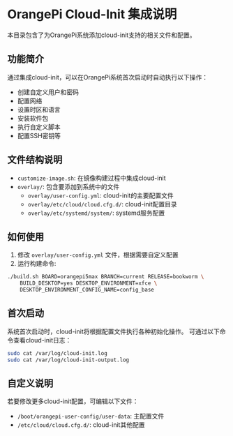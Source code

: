 # OrangePi Cloud-Init 集成说明

本目录包含了为OrangePi系统添加cloud-init支持的相关文件和配置。

## 功能简介

通过集成cloud-init，可以在OrangePi系统首次启动时自动执行以下操作：

- 创建自定义用户和密码
- 配置网络
- 设置时区和语言
- 安装软件包
- 执行自定义脚本
- 配置SSH密钥等

## 文件结构说明

- `customize-image.sh`: 在镜像构建过程中集成cloud-init
- `overlay/`: 包含要添加到系统中的文件
  - `overlay/user-config.yml`: cloud-init的主要配置文件
  - `overlay/etc/cloud/cloud.cfg.d/`: cloud-init配置目录
  - `overlay/etc/systemd/system/`: systemd服务配置

## 如何使用

1. 修改 `overlay/user-config.yml` 文件，根据需要自定义配置
2. 运行构建命令:

```bash
./build.sh BOARD=orangepi5max BRANCH=current RELEASE=bookworm \
    BUILD_DESKTOP=yes DESKTOP_ENVIRONMENT=xfce \
    DESKTOP_ENVIRONMENT_CONFIG_NAME=config_base
```

## 首次启动

系统首次启动时，cloud-init将根据配置文件执行各种初始化操作。
可通过以下命令查看cloud-init日志：

```bash
sudo cat /var/log/cloud-init.log
sudo cat /var/log/cloud-init-output.log
```

## 自定义说明

若要修改更多cloud-init配置，可编辑以下文件：

- `/boot/orangepi-user-config/user-data`: 主配置文件
- `/etc/cloud/cloud.cfg.d/`: cloud-init其他配置 